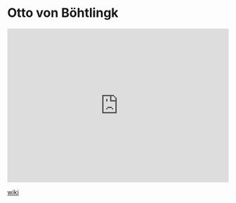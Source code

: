 # Otto von Böhtlingk
<iframe width="100%" height="350" frameborder="0" allow="accelerometer; autoplay; clipboard-write; encrypted-media; gyroscope; picture-in-picture" allowfullscreen src="https://en.wikipedia.org/wiki/Otto-von-B%C3%B6htlingk"></iframe>

[wiki](https://en.wikipedia.org/wiki/Otto-von-B%C3%B6htlingk)